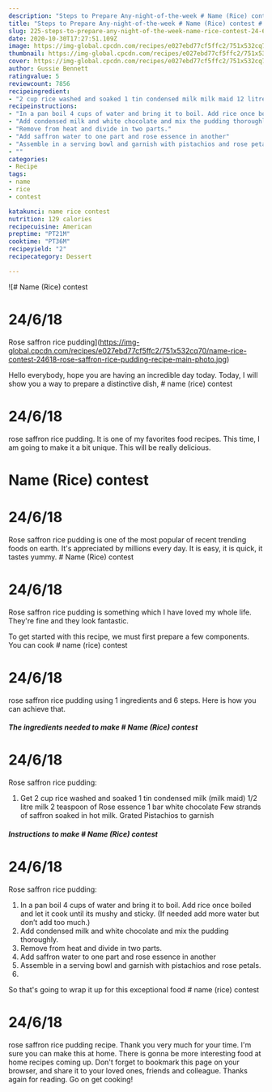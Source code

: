```yaml
---
description: "Steps to Prepare Any-night-of-the-week # Name (Rice) contest # 24/6/18 Rose saffron rice pudding"
title: "Steps to Prepare Any-night-of-the-week # Name (Rice) contest # 24/6/18 Rose saffron rice pudding"
slug: 225-steps-to-prepare-any-night-of-the-week-name-rice-contest-24-6-18-rose-saffron-rice-pudding
date: 2020-10-30T17:27:51.109Z
image: https://img-global.cpcdn.com/recipes/e027ebd77cf5ffc2/751x532cq70/name-rice-contest-24618-rose-saffron-rice-pudding-recipe-main-photo.jpg
thumbnail: https://img-global.cpcdn.com/recipes/e027ebd77cf5ffc2/751x532cq70/name-rice-contest-24618-rose-saffron-rice-pudding-recipe-main-photo.jpg
cover: https://img-global.cpcdn.com/recipes/e027ebd77cf5ffc2/751x532cq70/name-rice-contest-24618-rose-saffron-rice-pudding-recipe-main-photo.jpg
author: Gussie Bennett
ratingvalue: 5
reviewcount: 7856
recipeingredient:
- "2 cup rice washed and soaked 1 tin condensed milk milk maid 12 litre milk 2 teaspoon of Rose essence 1 bar white chocolate Few strands of saffron soaked in hot milk Grated Pistachios to garnish"
recipeinstructions:
- "In a pan boil 4 cups of water and bring it to boil. Add rice once boiled and let it cook until its mushy and sticky. (If needed add more water but don’t add too much.)"
- "Add condensed milk and white chocolate and mix the pudding thoroughly."
- "Remove from heat and divide in two parts."
- "Add saffron water to one part and rose essence in another"
- "Assemble in a serving bowl and garnish with pistachios and rose petals."
- ""
categories:
- Recipe
tags:
- name
- rice
- contest

katakunci: name rice contest 
nutrition: 129 calories
recipecuisine: American
preptime: "PT21M"
cooktime: "PT36M"
recipeyield: "2"
recipecategory: Dessert

---
```



![# Name (Rice) contest
# 24/6/18
Rose saffron rice pudding](https://img-global.cpcdn.com/recipes/e027ebd77cf5ffc2/751x532cq70/name-rice-contest-24618-rose-saffron-rice-pudding-recipe-main-photo.jpg)

Hello everybody, hope you are having an incredible day today. Today, I will show you a way to prepare a distinctive dish, # name (rice) contest
# 24/6/18
rose saffron rice pudding. It is one of my favorites food recipes. This time, I am going to make it a bit unique. This will be really delicious.

# Name (Rice) contest
# 24/6/18
Rose saffron rice pudding is one of the most popular of recent trending foods on earth. It's appreciated by millions every day. It is easy, it is quick, it tastes yummy. # Name (Rice) contest
# 24/6/18
Rose saffron rice pudding is something which I have loved my whole life. They're fine and they look fantastic.




To get started with this recipe, we must first prepare a few components. You can cook # name (rice) contest
# 24/6/18
rose saffron rice pudding using 1 ingredients and 6 steps. Here is how you can achieve that.

<!--inarticleads1-->

##### The ingredients needed to make # Name (Rice) contest
# 24/6/18
Rose saffron rice pudding:

1. Get 2 cup rice washed and soaked 1 tin condensed milk (milk maid) 1/2 litre milk 2 teaspoon of Rose essence 1 bar white chocolate Few strands of saffron soaked in hot milk. Grated Pistachios to garnish




<!--inarticleads2-->

##### Instructions to make # Name (Rice) contest
# 24/6/18
Rose saffron rice pudding:

1. In a pan boil 4 cups of water and bring it to boil. Add rice once boiled and let it cook until its mushy and sticky. (If needed add more water but don’t add too much.)
1. Add condensed milk and white chocolate and mix the pudding thoroughly.
1. Remove from heat and divide in two parts.
1. Add saffron water to one part and rose essence in another
1. Assemble in a serving bowl and garnish with pistachios and rose petals.
1. 




So that's going to wrap it up for this exceptional food # name (rice) contest
# 24/6/18
rose saffron rice pudding recipe. Thank you very much for your time. I'm sure you can make this at home. There is gonna be more interesting food at home recipes coming up. Don't forget to bookmark this page on your browser, and share it to your loved ones, friends and colleague. Thanks again for reading. Go on get cooking!
